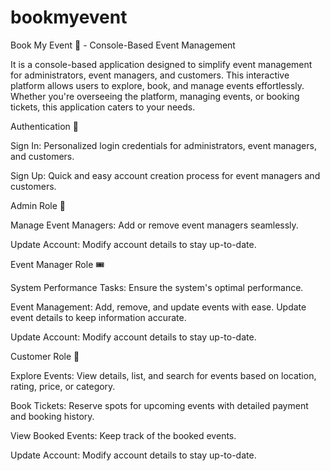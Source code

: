 # bookmyevent
Book My Event 🎉 - Console-Based Event Management

It is a console-based application designed to simplify event management for administrators, event managers, and customers. This interactive platform allows users to explore, book, and manage events effortlessly. Whether you're overseeing the platform, managing events, or booking tickets, this application caters to your needs.

Authentication 🔐

Sign In:
Personalized login credentials for administrators, event managers, and customers.

Sign Up:
Quick and easy account creation process for event managers and customers.

Admin Role 👑

Manage Event Managers:
Add or remove event managers seamlessly.

Update Account:
Modify account details to stay up-to-date.

Event Manager Role 🎟️

System Performance Tasks:
Ensure the system's optimal performance.

Event Management:
Add, remove, and update events with ease.
Update event details to keep information accurate.

Update Account:
Modify account details to stay up-to-date.

Customer Role 🎫

Explore Events:
View details, list, and search for events based on location, rating, price, or category.

Book Tickets:
Reserve spots for upcoming events with detailed payment and booking history.

View Booked Events:
Keep track of the booked events.

Update Account:
Modify account details to stay up-to-date.
